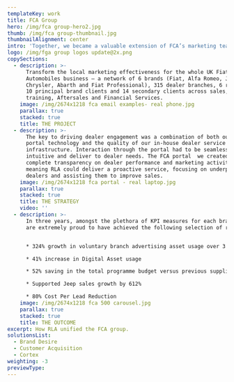 ```yaml
---
templateKey: work
title: FCA Group
hero: /img/fca group-hero2.jpg
thumb: /img/fca group-thumbnail.jpg
thumbnailAlignment: center
intro: 'Together, we became a valuable extension of FCA’s marketing team.'
logo: /img/fga group logos update@2x.png
copySections:
  - description: >-
      Transform the local marketing effectiveness for the whole UK Fiat Chrysler
      Automobiles business – a network of 6 brands (Fiat, Alfa Romeo, Jeep,
      Chrysler, Abarth and Fiat Professional), 315 dealer branches, 6 regions,
      10 principal brand clients and 14 secondary clients across sales, product,
      training, Aftersales and Financial Services.
    image: /img/2674x1218 fca email examples- real phone.jpg
    parallax: true
    stacked: true
    title: THE PROJECT
  - description: >-
      The key to driving dealer engagement was a combination of both our unique
      portal technology and the quality of our in-house dealer service
      infrastructure. Interaction through the portal had to be seamless,
      intuitive and deliver to dealer needs. The FCA portal  we created provided
      complete transparency on dealer performance and marketing activity,
      meaning RLA could deliver a proactive service, focusing on underperforming
      dealers and assisting them to improve sales.
    image: /img/2674x1218 fca portal - real laptop.jpg
    parallax: true
    stacked: true
    title: THE STRATEGY
    video: ''
  - description: >-
      In three years, amongst the plethora of KPI measures for each brand, we
      are extremely proud to have achieved the following selection of results:


      * 324% growth in voluntary branch advertising asset usage over 3 years

      * 41% increase in Digital Asset usage

      * 52% saving in the total programme budget versus previous suppliers

      * Supported Jeep sales growth by 612%

      * 80% Cost Per Lead Reduction
    image: /img/2674x1218 fca 500 carousel.jpg
    parallax: true
    stacked: true
    title: THE OUTCOME
excerpt: How RLA unified the FCA group.
solutionsList:
  - Brand Desire
  - Customer Acquisition
  - Cortex
weighting: -3
previewType:
---
```


